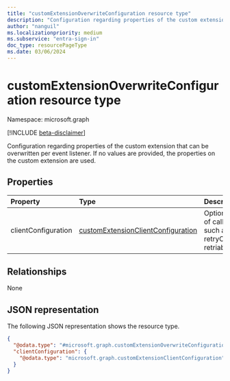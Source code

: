 ```yaml
---
title: "customExtensionOverwriteConfiguration resource type"
description: "Configuration regarding properties of the custom extension that can be overwritten per event listener."
author: "nanguil"
ms.localizationpriority: medium
ms.subservice: "entra-sign-in"
doc_type: resourcePageType
ms.date: 03/06/2024
---
```


# customExtensionOverwriteConfiguration resource type

Namespace: microsoft.graph

[!INCLUDE [beta-disclaimer](../../includes/beta-disclaimer.md)]

Configuration regarding properties of the custom extension that can be overwritten per event listener. If no values are provided, the properties on the custom extension are used.

## Properties
|Property|Type|Description|
|:---|:---|:---|
|clientConfiguration|[customExtensionClientConfiguration](../resources/customextensionclientconfiguration.md)|Optional. Configuration of calling external API, such as timeout, retryCount, retriableResponseCodes.|

## Relationships
None

## JSON representation
The following JSON representation shows the resource type.
<!-- {
  "blockType": "resource",
  "@odata.type": "microsoft.graph.customExtensionOverwriteConfiguration"
}
-->
``` json
{
  "@odata.type": "#microsoft.graph.customExtensionOverwriteConfiguration",
  "clientConfiguration": {
    "@odata.type": "microsoft.graph.customExtensionClientConfiguration"
  }
}
```

